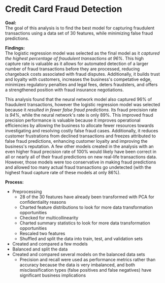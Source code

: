 # Credit Card Fraud Detection

**Goal:**<br>
The goal of this analysis is to find the best model for capturing fraudulent transactions using a data set of 30 features, while minimizing false fraud predictions.


**Findings:**<br>
The logistic regression model was selected as the final model as it _captured the highest percentage of fraudulent transactions at 96%_. This high capture rate is valuable as it allows for automated detection of a larger number of fraud transactions before they are processed, reducing chargeback costs associated with fraud disputes. Additionally, it builds trust and loyalty with customers, increases the business's competative edge, minimizes regulatory penalties and legal fees, deters fraudsters, and offers a strengthened position with fraud insurance negotiations.  

This analysis found that the neural network model also captured 96% of fraudulent transactions, however the logistic regression model was selected because it _resulted in fewer false fraud predictions._ Its fraud precision rate is _94%_, while the neural network's rate is only 89%. This improved fraud precision performance is valuable because it improves operational efficiencies by allowing the business to allocate fewer resources towards investigating and resolving costly false fraud cases. Additionally, it reduces customer frustrations from declined transactions and freezes attributed to false fraud predictions, enhancing customer loyalty and improving the business's reputation. A few other models created in the analysis with an even higher fraud precision rate of 100% would likely have been correct in all or nearly all of their fraud predictions on new real-life transactions data. However, those models were too conservative in making fraud predictions and allowed too many actual fraud transactions go undetected (with the highest fraud capture rate of these models at only 86%). 

**Process:**<br>
* Preprocessing
  * 28 of the 30 features have already been transformed with PCA for confidentiality reasons
  * Charted feature distributions to look for more data transformation opportunities
  * Checked for multicollinearity 
  * Charted summary statistics to look for more data transformation opportunities
  * Rescaled two features
  * Shuffled and split the data into train, test, and validation sets
* Created and compared a few models
* Balanced and split the data
* Created and compared several models on the balanced data sets
  * Precision and recall were used as performance metrics rather than accuracy because the data is very imbalanced, and both misclassification types (false positives and false negatives) have significant business implications



